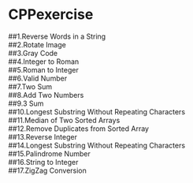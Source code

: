# CPPexercise
##1.Reverse Words in a String  
##2.Rotate Image  
##3.Gray Code  
##4.Integer to Roman  
##5.Roman to Integer  
##6.Valid Number  
##7.Two Sum   
##8.Add Two Numbers  
##9.3 Sum  
##10.Longest Substring Without Repeating Characters  
##11.Median of Two Sorted Arrays  
##12.Remove Duplicates from Sorted Array  
##13.Reverse Integer  
##14.Longest Substring Without Repeating Characters  
##15.Palindrome Number  
##16.String to Integer  
##17.ZigZag Conversion  